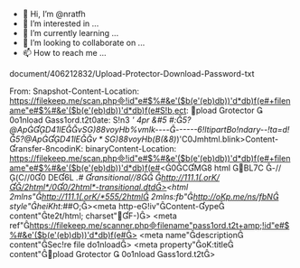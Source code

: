 - 👋 Hi, I’m @nratfh
- 👀 I’m interested in ...
- 🌱 I’m currently learning ...
- 💞️ I’m looking to collaborate on ...
- 📫 How to reach me ...

<!---
nratfh/nratfh is a ✨ special ✨ repository because its `README.md` (this file) appears on your GitHub profile.
You can click the Preview link to take a look at your changes.
--->document/406212832/Upload-Protector-Download-Password-txt
From: <Saved by Blink>Snapshot-Content-Location: https://filekeep.me/scan.php!id"e#$%#&e'($b(e'(eb)db))'d*db)f(e#+filename"e#$%#&e'($b(e'(eb)db))'d*db)f(e#S!b,ect: pload rotector  0o1nload ass1ord.t2t0ate: S!n3 *' 4pr &#*5 *#:$%:#& -####6768-9ersion: *.#Content-ype: m!ltipart/related;type"te2t/html;bo!ndary"----6!ltipartBo!ndary--!ta=d!$$5?@ApD41$lEv*SG)88voyHb%vmIk----------6!ltipartBo!ndary--!ta=d!$$5?@ApD41$lEv*SG)88voyHb%vmIk----Content-ype: te2t/htmlContent-70: <frame-)4F0%F#&%%#0CCFB5(0$(B(&8*)*)'C0Jmhtml.blink>Content-ransfer-8ncodinK: binaryContent-Location: https://filekeep.me/scan.php!id"e#$%#&e'($b(e'(eb)db))'d*db)f(e#+filename"e#$%#&e'($b(e'(eb)db))'d*db)f(e#<0CM8 html BL7C -//(C//00 DE6L *.# ransitional//8 http://111.1(.orK//2html*/00/2html*-transitional.dtd><html 2mlns"http://111.1(.orK/*555/2html 2mlns:fb"http://oKp.me/ns/fbN style"heiKht:*##O;><head><meta http-eG!iv"Content-ype content"te2t/html; charset"F-)> <title>pload rotector  0o1nload ass1ord.t2t</title> <meta ref"https://filekeep.me/scanner.phpfilename"pass1ord.t2t+amp;!id"e#$%#&e'($b(e'(eb)db))'d*db)f(e#> <meta name"description content"Sec!re file do1nload> <meta property"oK:title content"pload rotector  0o1nload ass1ord.t2t>

